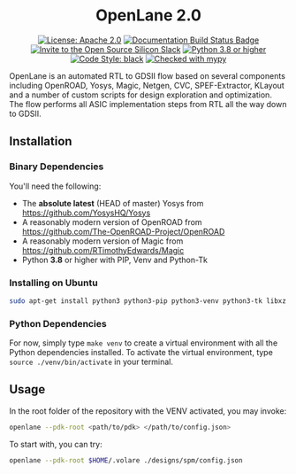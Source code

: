 <h1 align="center">OpenLane 2.0</h1>
<p align="center">
    <a href="https://opensource.org/licenses/Apache-2.0"><img src="https://img.shields.io/badge/License-Apache%202.0-blue.svg" alt="License: Apache 2.0"/></a>
    <a href="https://openlane.readthedocs.io/"><img src="https://readthedocs.org/projects/openlane/badge/?version=latest" alt="Documentation Build Status Badge"/></a>
    <a href="https://invite.skywater.tools"><img src="https://img.shields.io/badge/Community-Open%20Source%20Silicon%20Slack-ff69b4?logo=slack" alt="Invite to the Open Source Silicon Slack"/></a>
    <a href="https://www.python.org"><img src="https://img.shields.io/badge/Python-3.8-3776AB.svg?style=flat&logo=python&logoColor=white" alt="Python 3.8 or higher" /></a>
    <a href="https://github.com/psf/black"><img src="https://img.shields.io/badge/code%20style-black-000000.svg" alt="Code Style: black"/></a>
    <a href="https://mypy-lang.org/"><img src="https://www.mypy-lang.org/static/mypy_badge.svg" alt="Checked with mypy"/></a>
</p>

OpenLane is an automated RTL to GDSII flow based on several components including OpenROAD, Yosys, Magic, Netgen, CVC, SPEF-Extractor, KLayout and a number of custom scripts for design exploration and optimization. The flow performs all ASIC implementation steps from RTL all the way down to GDSII.

## Installation
### Binary Dependencies
You'll need the following:
* The **absolute latest** (HEAD of master) Yosys from https://github.com/YosysHQ/Yosys
* A reasonably modern version of OpenROAD from https://github.com/The-OpenROAD-Project/OpenROAD
* A reasonably modern version of Magic from https://github.com/RTimothyEdwards/Magic
* Python **3.8** or higher with PIP, Venv and Python-Tk

### Installing on Ubuntu
```sh
sudo apt-get install python3 python3-pip python3-venv python3-tk libxz
```

### Python Dependencies
For now, simply type `make venv` to create a virtual environment with all the
Python dependencies installed. To activate the virtual environment, type
`source ./venv/bin/activate` in your terminal.

## Usage
In the root folder of the repository with the VENV activated, you may invoke:

```sh
openlane --pdk-root <path/to/pdk> </path/to/config.json>
```

To start with, you can try:

```sh
openlane --pdk-root $HOME/.volare ./designs/spm/config.json
```